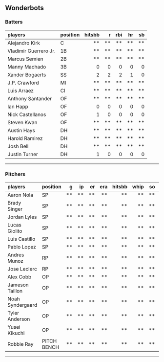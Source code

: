 ## Wonderbots

### Batters

 
|players               |position | hitsbb|  r| rbi| hr| sb| 
|:---------------------|:--------|------:|--:|---:|--:|--:| 
|Alejandro Kirk        |C        |     **| **|  **| **| **| 
|Vladimir Guerrero Jr. |1B       |     **| **|  **| **| **| 
|Marcus Semien         |2B       |     **| **|  **| **| **| 
|Manny Machado         |3B       |      0|  0|   0|  0|  0| 
|Xander Bogaerts       |SS       |      2|  2|   2|  1|  0| 
|J.P. Crawford         |MI       |     **| **|  **| **| **| 
|Luis Arraez           |CI       |     **| **|  **| **| **| 
|Anthony Santander     |OF       |     **| **|  **| **| **| 
|Ian Happ              |OF       |      0|  0|   0|  0|  0| 
|Nick Castellanos      |OF       |      1|  0|   0|  0|  0| 
|Steven Kwan           |OF       |     **| **|  **| **| **| 
|Austin Hays           |DH       |     **| **|  **| **| **| 
|Harold Ramirez        |DH       |     **| **|  **| **| **| 
|Josh Bell             |DH       |     **| **|  **| **| **| 
|Justin Turner         |DH       |      1|  0|   0|  0|  0| 


* * *

### Pitchers

 
|players          |position    |  g| ip| er| era| hitsbb| whip| so|  w| sv| 
|:----------------|:-----------|--:|--:|--:|---:|------:|----:|--:|--:|--:| 
|Aaron Nola       |SP          | **| **| **|  **|     **|   **| **| **| **| 
|Brady Singer     |SP          | **| **| **|  **|     **|   **| **| **| **| 
|Jordan Lyles     |SP          | **| **| **|  **|     **|   **| **| **| **| 
|Lucas Giolito    |SP          | **| **| **|  **|     **|   **| **| **| **| 
|Luis Castillo    |SP          | **| **| **|  **|     **|   **| **| **| **| 
|Pablo Lopez      |SP          | **| **| **|  **|     **|   **| **| **| **| 
|Andres Munoz     |RP          | **| **| **|  **|     **|   **| **| **| **| 
|Jose Leclerc     |RP          | **| **| **|  **|     **|   **| **| **| **| 
|Alex Cobb        |OP          | **| **| **|  **|     **|   **| **| **| **| 
|Jameson Taillon  |OP          | **| **| **|  **|     **|   **| **| **| **| 
|Noah Syndergaard |OP          | **| **| **|  **|     **|   **| **| **| **| 
|Tyler Anderson   |OP          | **| **| **|  **|     **|   **| **| **| **| 
|Yusei Kikuchi    |OP          | **| **| **|  **|     **|   **| **| **| **| 
|Robbie Ray       |PITCH BENCH | **| **| **|  **|     **|   **| **| **| **| 


* * *


